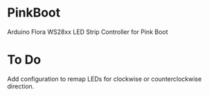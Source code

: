 # PinkBoot
Arduino Flora WS28xx LED Strip Controller for Pink Boot

# To Do
Add configuration to remap LEDs for clockwise or counterclockwise direction.
